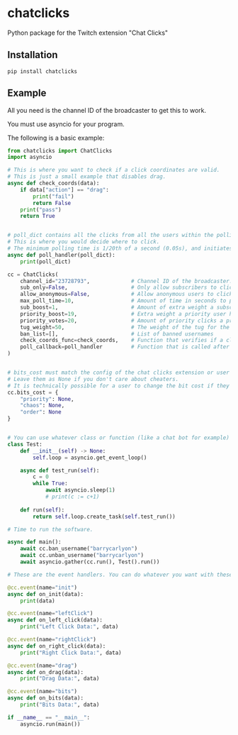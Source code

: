 # chatclicks
Python package for the Twitch extension "Chat Clicks"

## Installation
```pip install chatclicks```

## Example

All you need is the channel ID of the broadcaster to get this to work.

You must use asyncio for your program. 

The following is a basic example:
```python
from chatclicks import ChatClicks
import asyncio

# This is where you want to check if a click coordinates are valid.
# This is just a small example that disables drag.
async def check_coords(data):
    if data["action"] == "drag":
        print("fail")
        return False
    print("pass")
    return True


# poll_dict contains all the clicks from all the users within the polling time.
# This is where you would decide where to click.
# The minimum polling time is 1/20th of a second (0.05s), and initiates at half of the max_poll_time.
async def poll_handler(poll_dict):
    print(poll_dict)

cc = ChatClicks(
    channel_id="23728793",             # Channel ID of the broadcaster.
    sub_only=False,                    # Only allow subscribers to click
    allow_anonymous=False,             # Allow anonymous users to click (users that are not logged in)
    max_poll_time=10,                  # Amount of time in seconds to poll clicks
    sub_boost=1,                       # Amount of extra weight a subscriber has
    priority_boost=19,                 # Extra weight a priority user has
    priority_votes=20,                 # Amount of priority clicks a priority user gets
    tug_weight=50,                     # The weight of the tug for the chaos/order bits transaction
    ban_list=[],                       # List of banned usernames
    check_coords_func=check_coords,    # Function that verifies if a click coordinates are valid
    poll_callback=poll_handler         # Function that is called after polling time
)


# bits_cost must match the config of the chat clicks extension or user bits will be wasted.
# Leave them as None if you don't care about cheaters. 
# It is technically possible for a user to change the bit cost if they know javascript.
cc.bits_cost = {
    "priority": None,
    "chaos": None,
    "order": None
}


# You can use whatever class or function (like a chat bot for example) alongside chat clicks asynchronously like this:
class Test:
    def __init__(self) -> None:
        self.loop = asyncio.get_event_loop()

    async def test_run(self):
        c = 0
        while True:
            await asyncio.sleep(1)
            # print(c := c+1)
    
    def run(self):
        return self.loop.create_task(self.test_run())

# Time to run the software.

async def main():
    await cc.ban_username("barrycarlyon")
    await cc.unban_username("barrycarlyon")
    await asyncio.gather(cc.run(), Test().run())

# These are the event handlers. You can do whatever you want with these. If you remove them it will just default to printing data.

@cc.event(name="init")
async def on_init(data):
    print(data)

@cc.event(name="leftClick")
async def on_left_click(data):
    print("Left Click Data:", data)

@cc.event(name="rightClick")
async def on_right_click(data):
    print("Right Click Data:", data)

@cc.event(name="drag")
async def on_drag(data):
    print("Drag Data:", data)

@cc.event(name="bits")
async def on_bits(data):
    print("Bits Data:", data)

if __name__ == "__main__":
    asyncio.run(main())
```